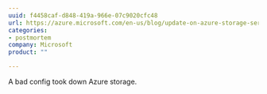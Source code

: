 ```yaml
---
uuid: f4458caf-d848-419a-966e-07c9020cfc48
url: https://azure.microsoft.com/en-us/blog/update-on-azure-storage-service-interruption/
categories:
- postmortem
company: Microsoft
product: ""

---
```


A bad config took down Azure storage.

